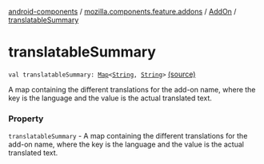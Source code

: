 [android-components](../../index.md) / [mozilla.components.feature.addons](../index.md) / [AddOn](index.md) / [translatableSummary](./translatable-summary.md)

# translatableSummary

`val translatableSummary: `[`Map`](https://kotlinlang.org/api/latest/jvm/stdlib/kotlin.collections/-map/index.html)`<`[`String`](https://kotlinlang.org/api/latest/jvm/stdlib/kotlin/-string/index.html)`, `[`String`](https://kotlinlang.org/api/latest/jvm/stdlib/kotlin/-string/index.html)`>` [(source)](https://github.com/mozilla-mobile/android-components/blob/master/components/feature/addons/src/main/java/mozilla/components/feature/addons/AddOn.kt#L38)

A map containing the different translations for the add-on name,
where the key is the language and the value is the actual translated text.

### Property

`translatableSummary` - A map containing the different translations for the add-on name,
where the key is the language and the value is the actual translated text.
